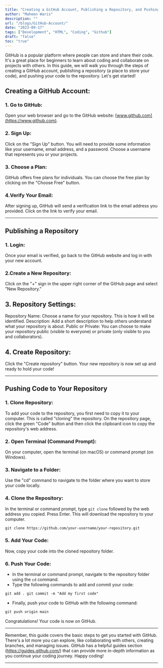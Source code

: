 ```yaml
---
title: "Creating a GitHub Account, Publishing a Repository, and Pushing Code"
author: "Maheen Waris"
description: ""
url: "/blogs/GitHub-Account/"
date: "2023-09-17"
tags: ["Development", "HTML", "Coding", "Github"]
draft: "false"
toc: "true"
---
```


GitHub is a popular platform where people can store and share their code. It's a great place for beginners to learn about coding and collaborate on projects with others. In this guide, we will walk you through the steps of creating a GitHub account, publishing a repository (a place to store your code), and pushing your code to the repository. Let's get started!

## Creating a GitHub Account:

### 1. Go to GitHub:

Open your web browser and go to the GitHub website: [www.github.com](https://www.github.com).

### 2. Sign Up:

Click on the "Sign Up" button. You will need to provide some information like your username, email address, and a password. Choose a username that represents you or your projects.

### 3. Choose a Plan:

GitHub offers free plans for individuals. You can choose the free plan by clicking on the "Choose Free" button.

### 4.Verify Your Email:

After signing up, GitHub will send a verification link to the email address you provided. Click on the link to verify your email.

<hr>

## Publishing a Repository

### 1. Login:

Once your email is verified, go back to the GitHub website and log in with your new account.

### 2.Create a New Repository:

Click on the "+" sign in the upper right corner of the GitHub page and select "New Repository."

## 3. Repository Settings:

Repository Name: Choose a name for your repository. This is how it will be identified.
Description: Add a short description to help others understand what your repository is about.
Public or Private: You can choose to make your repository public (visible to everyone) or private (only visible to you and collaborators).

## 4. Create Repository:

Click the "Create repository" button. Your new repository is now set up and ready to hold your code!

<hr>

## Pushing Code to Your Repository

### 1. Clone Repository:

To add your code to the repository, you first need to copy it to your computer. This is called "cloning" the repository. On the repository page, click the green "Code" button and then click the clipboard icon to copy the repository's web address.

### 2. Open Terminal (Command Prompt):

On your computer, open the terminal (on macOS) or command prompt (on Windows).

### 3. Navigate to a Folder:

Use the "cd" command to navigate to the folder where you want to store your code locally.

### 4. Clone the Repository:

In the terminal or command prompt, type `git clone` followed by the web address you copied. Press Enter. This will download the repository to your computer.

```html
git clone https://github.com/your-username/your-repository.git
```

### 5. Add Your Code:

Now, copy your code into the cloned repository folder.

### 6. Push Your Code:

- In the terminal or command prompt, navigate to the repository folder using the `cd` command.
- Type the following commands to add and commit your code:

```html
git add . git commit -m "Add my first code"
```

- Finally, push your code to GitHub with the following command:

```html
git push origin main
```

Congratulations! Your code is now on GitHub.

<hr>

Remember, this guide covers the basic steps to get you started with GitHub. There's a lot more you can explore, like collaborating with others, creating branches, and managing issues. GitHub has a helpful guides section (https://guides.github.com/) that can provide more in-depth information as you continue your coding journey. Happy coding!

---
